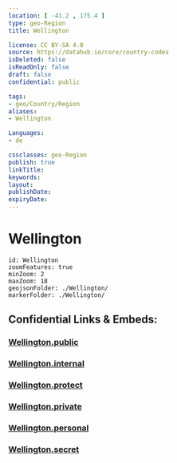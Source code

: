 ```yaml
---
location: [ -41.2 , 175.4 ] 
type: geo-Region
title: Wellington

license: CC BY-SA 4.0
source: https://datahub.io/core/country-codes
isDeleted: false
isReadOnly: false
draft: false
confidential: public

tags:
- geo/Country/Region
aliases:
- Wellington

Languages:
- de

cssclasses: geo-Region
publish: true
linkTitle: 
keywords: 
layout: 
publishDate: 
expiryDate: 
---
```


# Wellington

```leaflet
id: Wellington
zoomFeatures: true 
minZoom: 2 
maxZoom: 18
geojsonFolder: ./Wellington/
markerFolder: ./Wellington/
```


## Confidential Links & Embeds: 

### [Wellington.public](/_public/\Earth\Continent\Australia\New_Zealand\Regions~New_ZealandWellington.public.md) 

### [Wellington.internal](/_internal/\Earth\Continent\Australia\New_Zealand\Regions~New_ZealandWellington.internal.md) 

### [Wellington.protect](/_protect/\Earth\Continent\Australia\New_Zealand\Regions~New_ZealandWellington.protect.md) 

### [Wellington.private](/_private/\Earth\Continent\Australia\New_Zealand\Regions~New_ZealandWellington.private.md) 

### [Wellington.personal](/_personal/\Earth\Continent\Australia\New_Zealand\Regions~New_ZealandWellington.personal.md) 

### [Wellington.secret](/_secret/\Earth\Continent\Australia\New_Zealand\Regions~New_ZealandWellington.secret.md)

